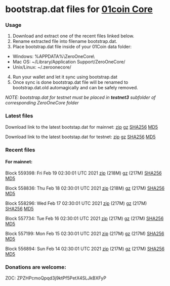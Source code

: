 # bootstrap.dat files for [01coin Core](https://01coin.io)

### Usage

1. Download and extract one of the recent files linked below.
2. Rename extracted file into filename bootstrap.dat.
3. Place bootstrap.dat file inside of your 01Coin data folder:
 - Windows: %APPDATA%\ZeroOneCore\
 - Mac OS: ~/Library/Application Support/ZeroOneCore/
 - Unix/Linux: ~/.zeroonecore/
4. Run your wallet and let it sync using bootstrap.dat
5. Once sync is done bootstrap.dat file will be renamed to bootstrap.dat.old automagically and can be safely removed.

_NOTE: bootstrap.dat for testnet must be placed in **testnet3** subfolder of corresponding ZeroOneCore folder_

### Latest files
Download link to the latest bootstap.dat for mainnet: [zip](https://files.01coin.io/mainnet/bootstrap.dat.zip) [gz](https://files.01coin.io/mainnet/bootstrap.dat.tar.gz) [SHA256](https://files.01coin.io/mainnet/sha256.txt) [MD5](https://files.01coin.io/mainnet/md5.txt)

Download link to the latest bootstap.dat for testnet: [zip](https://files.01coin.io/testnet/bootstrap.dat.zip) [gz](https://files.01coin.io/testnet/bootstrap.dat.tar.gz) [SHA256](https://files.01coin.io/testnet/sha256.txt) [MD5](https://files.01coin.io/testnet/md5.txt)

### Recent files

#### For mainnet:

Block 559398: Fri Feb 19 02:30:01 UTC 2021 [zip](https://files.01coin.io/mainnet/2021-02-19/bootstrap.dat.zip) (218M) [gz](https://files.01coin.io/mainnet/2021-02-19/bootstrap.dat.tar.gz) (217M) [SHA256](https://files.01coin.io/mainnet/2021-02-19/sha256.txt) [MD5](https://files.01coin.io/mainnet/2021-02-19/md5.txt)

Block 558836: Thu Feb 18 02:30:01 UTC 2021 [zip](https://files.01coin.io/mainnet/2021-02-18/bootstrap.dat.zip) (218M) [gz](https://files.01coin.io/mainnet/2021-02-18/bootstrap.dat.tar.gz) (217M) [SHA256](https://files.01coin.io/mainnet/2021-02-18/sha256.txt) [MD5](https://files.01coin.io/mainnet/2021-02-18/md5.txt)

Block 558296: Wed Feb 17 02:30:01 UTC 2021 [zip](https://files.01coin.io/mainnet/2021-02-17/bootstrap.dat.zip) (217M) [gz](https://files.01coin.io/mainnet/2021-02-17/bootstrap.dat.tar.gz) (217M) [SHA256](https://files.01coin.io/mainnet/2021-02-17/sha256.txt) [MD5](https://files.01coin.io/mainnet/2021-02-17/md5.txt)

Block 557734: Tue Feb 16 02:30:01 UTC 2021 [zip](https://files.01coin.io/mainnet/2021-02-16/bootstrap.dat.zip) (217M) [gz](https://files.01coin.io/mainnet/2021-02-16/bootstrap.dat.tar.gz) (217M) [SHA256](https://files.01coin.io/mainnet/2021-02-16/sha256.txt) [MD5](https://files.01coin.io/mainnet/2021-02-16/md5.txt)

Block 557199: Mon Feb 15 02:30:01 UTC 2021 [zip](https://files.01coin.io/mainnet/2021-02-15/bootstrap.dat.zip) (217M) [gz](https://files.01coin.io/mainnet/2021-02-15/bootstrap.dat.tar.gz) (217M) [SHA256](https://files.01coin.io/mainnet/2021-02-15/sha256.txt) [MD5](https://files.01coin.io/mainnet/2021-02-15/md5.txt)

Block 556894: Sun Feb 14 02:30:01 UTC 2021 [zip](https://files.01coin.io/mainnet/2021-02-14/bootstrap.dat.zip) (217M) [gz](https://files.01coin.io/mainnet/2021-02-14/bootstrap.dat.tar.gz) (217M) [SHA256](https://files.01coin.io/mainnet/2021-02-14/sha256.txt) [MD5](https://files.01coin.io/mainnet/2021-02-14/md5.txt)


### Donations are welcome:

ZOC: ZPZHPcmoQpqd3j9ktPf5PetX4SLJkBXFyP
